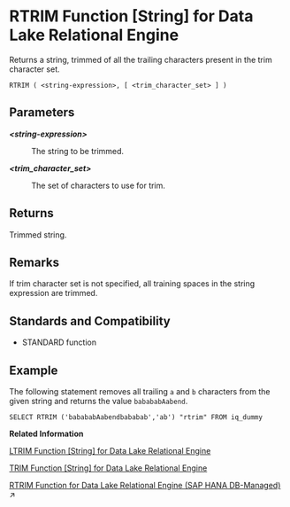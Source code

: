 <!-- loioa57d411084f21015969acd7d63bcc34c -->

# RTRIM Function \[String\] for Data Lake Relational Engine

Returns a string, trimmed of all the trailing characters present in the trim character set.



```
RTRIM ( <string-expression>, [ <trim_character_set> ] )
```



<a name="loioa57d411084f21015969acd7d63bcc34c__RTRIM_parm1"/>

## Parameters


<dl>
<dt><b>

*<string-expression\>*

</b></dt>
<dd>

The string to be trimmed.



</dd><dt><b>

*<trim\_character\_set\>*

</b></dt>
<dd>

The set of characters to use for trim.



</dd>
</dl>



<a name="loioa57d411084f21015969acd7d63bcc34c__RTRIM_returns1"/>

## Returns

Trimmed string.



<a name="loioa57d411084f21015969acd7d63bcc34c__RTRIM_remarks1"/>

## Remarks

If trim character set is not specified, all training spaces in the string expression are trimmed.



<a name="loioa57d411084f21015969acd7d63bcc34c__RTRIM_standards1"/>

## Standards and Compatibility

-   STANDARD function



<a name="loioa57d411084f21015969acd7d63bcc34c__RTRIM_example1"/>

## Example

The following statement removes all trailing `a` and `b` characters from the given string and returns the value `babababAabend`.

```
SELECT RTRIM ('babababAabendbababab','ab') "rtrim" FROM iq_dummy
```

**Related Information**  


[LTRIM Function \[String\] for Data Lake Relational Engine](ltrim-function-string-for-data-lake-relational-engine-a561eaf.md "Returns a string, trimmed of all the leading characters present in the trim character set.")

[TRIM Function \[String\] for Data Lake Relational Engine](trim-function-string-for-data-lake-relational-engine-a58b326.md "Returns a string, trimmed of all the leading and trailing characters present in the trim character set.")

[RTRIM Function for Data Lake Relational Engine (SAP HANA DB-Managed)](https://help.sap.com/viewer/a898e08b84f21015969fa437e89860c8/2023_2_QRC/en-US/3b49f57802c0438a98d16f1b572609ac.html "Returns a string, trimmed of all the trailing characters present in the trim character set.") :arrow_upper_right:

